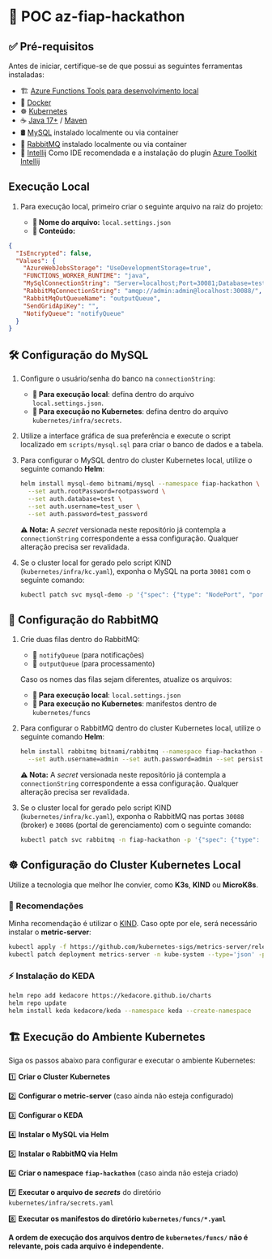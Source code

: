 # 🚀 POC az-fiap-hackathon

## ✅ Pré-requisitos

Antes de iniciar, certifique-se de que possui as seguintes ferramentas instaladas:

- 🏗️ [Azure Functions Tools para desenvolvimento local](https://learn.microsoft.com/en-us/azure/azure-functions/functions-run-local?tabs=windows%2Cisolated-process%2Cnode-v4%2Cpython-v2%2Chttp-trigger%2Ccontainer-apps&pivots=programming-language-java)
- 🐳 [Docker](https://www.docker.com/)
- ☸️ [Kubernetes](https://kubernetes.io/)
- ☕ [Java 17+](https://openjdk.org/projects/jdk/17/) / [Maven](https://maven.apache.org/)
- 🛢️ [MySQL](https://www.mysql.com/) instalado localmente ou via container
- 📩 [RabbitMQ](https://www.rabbitmq.com/) instalado localmente ou via container
- 🚀 [Intellij](https://www.jetbrains.com/pt-br/idea/download/?section=windows) Como IDE recomendada e a instalação do plugin [Azure Toolkit Intellij](https://plugins.jetbrains.com/plugin/8053-azure-toolkit-for-intellij)

## Execução Local

1. Para execução local, primeiro criar o seguinte arquivo na raiz do projeto:

   - **🔹 Nome do arquivo:** `local.settings.json`
   - **🔹 Conteúdo:** 
```json
{
  "IsEncrypted": false,
  "Values": {
    "AzureWebJobsStorage": "UseDevelopmentStorage=true",
    "FUNCTIONS_WORKER_RUNTIME": "java",
    "MySqlConnectionString": "Server=localhost;Port=30081;Database=test;Uid=test_user;Pwd=test_password;",
    "RabbitMqConnectionString": "amqp://admin:admin@localhost:30088/",
    "RabbitMqOutQueueName": "outputQueue",
    "SendGridApiKey": "",
    "NotifyQueue": "notifyQueue"
  }
}

```

## 🛠️ Configuração do MySQL

1. Configure o usuário/senha do banco na `connectionString`:
    - **🔹 Para execução local**: defina dentro do arquivo `local.settings.json`.
    - **🔹 Para execução no Kubernetes**: defina dentro do arquivo `kubernetes/infra/secrets`.

2. Utilize a interface gráfica de sua preferência e execute o script localizado em `scripts/mysql.sql` para criar o banco de dados e a tabela.

3. Para configurar o MySQL dentro do cluster Kubernetes local, utilize o seguinte comando **Helm**:

   ```sh
   helm install mysql-demo bitnami/mysql --namespace fiap-hackathon \
     --set auth.rootPassword=rootpassword \
     --set auth.database=test \
     --set auth.username=test_user \
     --set auth.password=test_password
   ```

   **⚠️ Nota:** A *secret* versionada neste repositório já contempla a `connectionString` correspondente a essa configuração. Qualquer alteração precisa ser revalidada.

4. Se o cluster local for gerado pelo script KIND (`kubernetes/infra/kc.yaml`), exponha o MySQL na porta `30081` com o seguinte comando:

   ```sh
   kubectl patch svc mysql-demo -p '{"spec": {"type": "NodePort", "ports": [{"port": 3306, "nodePort": 30081}]}}'
   ```

## 📨 Configuração do RabbitMQ

1. Crie duas filas dentro do RabbitMQ:
    - 📌 `notifyQueue` (para notificações)
    - 📌 `outputQueue` (para processamento)

   Caso os nomes das filas sejam diferentes, atualize os arquivos:
    - **📍 Para execução local**: `local.settings.json`
    - **📍 Para execução no Kubernetes**: manifestos dentro de `kubernetes/funcs`

2. Para configurar o RabbitMQ dentro do cluster Kubernetes local, utilize o seguinte comando **Helm**:

   ```sh
   helm install rabbitmq bitnami/rabbitmq --namespace fiap-hackathon --create-namespace \
     --set auth.username=admin --set auth.password=admin --set persistence.enabled=false
   ```

   **⚠️ Nota:** A *secret* versionada neste repositório já contempla a `connectionString` correspondente a essa configuração. Qualquer alteração precisa ser revalidada.

3. Se o cluster local for gerado pelo script KIND (`kubernetes/infra/kc.yaml`), exponha o RabbitMQ nas portas `30088` (broker) e `30086` (portal de gerenciamento) com o seguinte comando:

   ```sh
   kubectl patch svc rabbitmq -n fiap-hackathon -p '{"spec": {"type": "NodePort", "ports": [{"port": 5672, "nodePort": 30088}, {"port": 15672, "nodePort": 30086}]}}'
   ```

## ☸️ Configuração do Cluster Kubernetes Local

Utilize a tecnologia que melhor lhe convier, como **K3s**, **KIND** ou **MicroK8s**.

### 🔹 Recomendações
Minha recomendação é utilizar o [KIND](https://kind.sigs.k8s.io/docs/user/quick-start/#installation). Caso opte por ele, será necessário instalar o **metric-server**:

```sh
kubectl apply -f https://github.com/kubernetes-sigs/metrics-server/releases/latest/download/components.yaml
kubectl patch deployment metrics-server -n kube-system --type='json' -p='[{"op": "add", "path": "/spec/template/spec/containers/0/args/-", "value": "--kubelet-insecure-tls"}]'
```

### ⚡ Instalação do KEDA

```sh
helm repo add kedacore https://kedacore.github.io/charts
helm repo update
helm install keda kedacore/keda --namespace keda --create-namespace
```

## 🏗️ Execução do Ambiente Kubernetes

Siga os passos abaixo para configurar e executar o ambiente Kubernetes:

1️⃣ **Criar o Cluster Kubernetes**

2️⃣ **Configurar o metric-server** (caso ainda não esteja configurado)

3️⃣ **Configurar o KEDA**

4️⃣ **Instalar o MySQL via Helm**

5️⃣ **Instalar o RabbitMQ via Helm**

6️⃣ **Criar o namespace `fiap-hackathon`** (caso ainda não esteja criado)

7️⃣ **Executar o arquivo de *secrets*** do diretório `kubernetes/infra/secrets.yaml`

8️⃣ **Executar os manifestos do diretório `kubernetes/funcs/*.yaml`**

**A ordem de execução dos arquivos dentro de `kubernetes/funcs/` não é relevante, pois cada arquivo é independente.**



